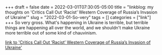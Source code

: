 +++draft = falsedate = 2022-03-01T07:30:05-05:00title = "linkblog: my thoughts on 'Critics Call Out ‘Racist’ Western Coverage of Russia’s Invasion of Ukraine'"slug = "2022-03-01-So-very"tags = []categories = ["link"]+++So very gross. What's happening in Ukraine is terrible, but terrible things are happening all over the world, and we shouldn't make Ukraine more terrible out of some kind of chauvinism. [link to 'Critics Call Out ‘Racist’ Western Coverage of Russia’s Invasion of Ukraine'](https://www.vice.com/en/article/akvy84/racist-western-coverage-ukraine-russia)